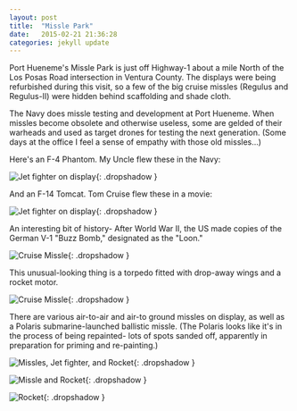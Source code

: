 ```yaml
---
layout: post
title:  "Missle Park"
date:   2015-02-21 21:36:28
categories: jekyll update
---
```

Port Hueneme's Missle Park is just off Highway-1 about a mile North of the Los Posas Road intersection in Ventura County.  The displays were being refurbished during this visit, so a few of the big cruise missles (Regulus and Regulus-II) were hidden behind scaffolding and shade cloth.  

The Navy does missle testing and development at Port Hueneme.   When missles become obsolete and otherwise useless, some are gelded of their warheads and used as target drones for testing the next generation.  (Some days at the office I feel a sense of empathy with those old missles...)

Here's an F-4 Phantom.   My Uncle flew these in the Navy:  

![Jet fighter on display](/images/missle_park/F-4.png){: .dropshadow }  

And an F-14 Tomcat.  Tom Cruise flew these in a movie:  

![Jet fighter on display](/images/missle_park/F-14.png){: .dropshadow }  

An interesting bit of history-  After World War II, the US made copies of the German V-1 "Buzz Bomb," designated as the "Loon."  

![Cruise Missle](/images/missle_park/loon.png){: .dropshadow }  

This unusual-looking thing is a torpedo fitted with drop-away wings and a rocket motor.

![Cruise Missle](/images/missle_park/petral.png){: .dropshadow }  

There are various air-to-air and air-to ground missles on display, as well as a Polaris submarine-launched ballistic missle.  (The Polaris looks like it's in the process of being repainted- lots of spots sanded off, apparently in preparation for priming and re-painting.)  

![Missles, Jet fighter, and Rocket](/images/missle_park/missle_row.png){: .dropshadow }  

![Missle and Rocket](/images/missle_park/phoenix_and_polaris.png){: .dropshadow }  

![Rocket](/images/missle_park/polaris.png){: .dropshadow }  


